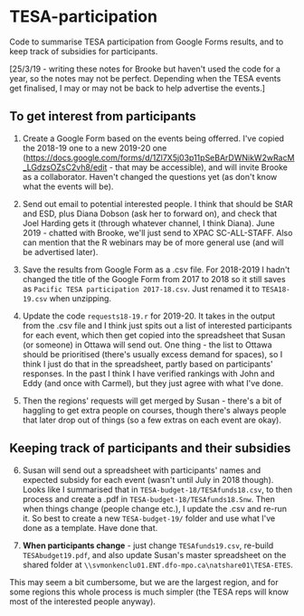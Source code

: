 # TESA-participation
Code to summarise TESA participation from Google Forms results, and to keep track of subsidies for participants.

[25/3/19 - writing these notes for Brooke but haven't used the code for a year, so the notes may not be perfect. Depending when the TESA events get finalised, I may or may not be back to help advertise the events.]

## To get interest from participants

1. Create a Google Form based on the events being offerred. I've copied the 2018-19 one to a new 2019-20 one (https://docs.google.com/forms/d/1Zl7X5j03p11pSeBArDWNikW2wRacM_LGdzsOZsC2vh8/edit - that may be accessible), and will invite Brooke as a collaborator. Haven't changed the questions yet (as don't know what the events will be).

2. Send out email to potential interested people. I think that should be StAR and ESD, plus Diana Dobson (ask her to forward on), and check that Joel Harding gets it (through whatever channel, I think Diana). June 2019 - chatted with Brooke, we'll just send to XPAC SC-ALL-STAFF. Also can mention that the R webinars may be of more general use (and will be advertised later).

3. Save the results from Google Form as a .csv file. For 2018-2019 I hadn't changed the title of the Google Form from 2017 to 2018 so it still saves as `Pacific TESA participation 2017-18.csv`. Just renamed it to `TESA18-19.csv` when unzipping.

4. Update the code `requests18-19.r` for 2019-20. It takes in the output from the .csv file and I think just spits out a list of interested participants for each event, which then get copied into the spreadsheet that Susan (or someone) in Ottawa will send out. One thing - the list to Ottawa should be prioritised (there's usually excess demand for spaces), so I think I just do that in the spreadsheet, partly based on participants' responses. In the past I think I have verified rankings with John and Eddy (and once with Carmel), but they just agree with what I've done.

5. Then the regions' requests will get merged by Susan - there's a bit of haggling to get extra people on courses, though there's always people that later drop out of things (so a few extras on each event are okay).

## Keeping track of participants and their subsidies

6. Susan will send out a spreadsheet with participants' names and expected subsidy for each event (wasn't until July in 2018 though). Looks like I summarised that in `TESA-budget-18/TESAfunds18.csv`, to then process and create a .pdf in `TESA-budget-18/TESAfunds18.Snw`. Then when things change (people change etc.), I update the .csv and re-run it. So best to create a new `TESA-budget-19/` folder and use what I've done as a template. Have done that.

7. **When participants change** - just change `TESAfunds19.csv`, re-build `TESAbudget19.pdf`,  and also update Susan's master spreadsheet on the shared folder at `\\svmonkenclu01.ENT.dfo-mpo.ca\natshare01\TESA-ETES`.

This may seem a bit cumbersome, but we are the largest region, and for some regions this whole process is much simpler (the TESA reps will know most of the interested people anyway). 